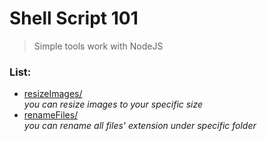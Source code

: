# Shell Script 101

> Simple tools work with NodeJS

### List:

* [resizeImages/](https://github.com/EddieWen-Taiwan/shell-script-101/tree/master/resizeImages)  
	*you can resize images to your specific size*
* [renameFiles/](https://github.com/EddieWen-Taiwan/shell-script-101/tree/master/renameFiles)  
	*you can rename all files' extension under specific folder*
